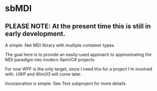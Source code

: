 # sbMDI

PLEASE NOTE: At the present time this is still in early development.
--------------------------------------------------------------------

A simple .Net MDI library with multiple container types.

The goal here is to provide an easily-used approach to approximating the MDI paradigm into modern Xaml/C# projects.

For now WPF is the only target, since I need this for a project I'm involved with. UWP and WinUI3 will come later.

Incorporation is simple. See Test subproject for more details.


